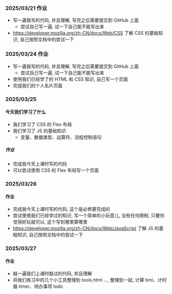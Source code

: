 ### 2025/03/21 作业

- 写一遍我写的代码, 并且理解, 写完之后需要提交到 GitHub 上面
    - 尝试自己写一遍, 试一下自己能不能写出来
- https://developer.mozilla.org/zh-CN/docs/Web/CSS 了解 CSS 的基础知识, 自己按照文档中的尝试一下

### 2025/03/24 作业

- 写一遍我写的代码, 并且理解, 写完之后需要提交到 GitHub 上面
    - 尝试自己写一遍, 试一下自己能不能写出来
- 使用我们已经学了的 HTML 和 CSS 知识, 自己写一个页面
- 完成我们的个人名片页面

### 2025/03/25

#### 今天我们学习了什么

- 我们学习了 CSS 的 Flex 布局
- 我们学习了 JS 的基础知识
    - 变量、数据类型、运算符、流程控制语句

##### 作业

- 完成我今天上课时写的代码
- 可以尝试使用 CSS 的 Flex 布局写一个页面

### 2025/03/26

#### 作业

- 完成我今天上课时写的代码, 这个是必修要完成的
- 尝试使用我们已经学过的知识, 写一个简单的小玩意儿, 没有任何限制, 只要你觉得好玩就可以, 这个写到哪里算哪里
- https://developer.mozilla.org/zh-CN/docs/Web/JavaScript 了解 JS 的基础知识, 自己按照文档中的尝试一下

### 2025/03/27

#### 作业

- 敲一遍我们上课时敲过的代码, 并且理解
- 将我们练习中的几个小工具整理到 tools.html ..., 整理到一起, 计算 bmi、计时器 timer、待办事项 todo